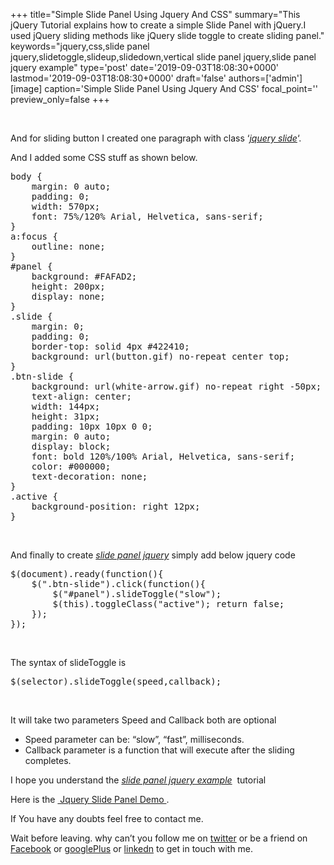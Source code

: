 +++
title="Simple Slide Panel Using Jquery And CSS"
summary="This jQuery Tutorial explains how to create a simple Slide Panel with jQuery.I used jQuery sliding methods like jQuery slide toggle to create sliding panel."
keywords="jquery,css,slide panel jquery,slidetoggle,slideup,slidedown,vertical slide panel jquery,slide panel jquery example"
type='post'
date='2019-09-03T18:08:30+0000'
lastmod='2019-09-03T18:08:30+0000'
draft='false'
authors=['admin']
[image]
caption='Simple Slide Panel Using Jquery And CSS'
focal_point=''
preview_only=false
+++
















&nbsp;





And for sliding button I created one paragraph with class ‘<span style="text-decoration: underline;"><em>jquery slide</em></span>‘.

And I added some CSS stuff as shown below.

<pre>body {
	margin: 0 auto;
	padding: 0;
	width: 570px;
	font: 75%/120% Arial, Helvetica, sans-serif;
}
a:focus {
	outline: none;
}
#panel {
	background: #FAFAD2;
	height: 200px;
	display: none;
}
.slide {
	margin: 0;
	padding: 0;
	border-top: solid 4px #422410;
	background: url(button.gif) no-repeat center top;
}
.btn-slide {
	background: url(white-arrow.gif) no-repeat right -50px;
	text-align: center;
	width: 144px;
	height: 31px;
	padding: 10px 10px 0 0;
	margin: 0 auto;
	display: block;
	font: bold 120%/100% Arial, Helvetica, sans-serif;
	color: #000000;
	text-decoration: none;
}
.active {
	background-position: right 12px;
}</pre>

&nbsp;

And finally to create <span style="text-decoration: underline;"><em>slide panel jquery</em></span>&nbsp;simply add below jquery code

<pre>$(document).ready(function(){
	$(".btn-slide").click(function(){
		$("#panel").slideToggle("slow");
		$(this).toggleClass("active"); return false;
	});
});</pre>

&nbsp;

The syntax of slideToggle is

<pre>$(selector).slideToggle(speed,callback);</pre>

&nbsp;

It will take two parameters Speed and Callback both are optional

<ul><li>Speed parameter can be: “slow”, “fast”, milliseconds.</li><li>Callback parameter is a function that will execute after the sliding completes.</li></ul>

I hope you understand the <span style="text-decoration: underline;"><em>slide panel jquery example</em></span><em>&nbsp;</em> tutorial

Here is the <a title="Jquery Slide panel demo" href="https://www.arungudelli.com/Tools/HTML5/SlidePanel/JquerySlidePanelDemo.htm" target="_blank" rel="noopener">&nbsp;Jquery Slide Panel Demo </a>.

If You have any doubts feel free to contact me.

Wait before leaving.
why can’t you follow me on <a href="https://twitter.com/arungudelli" target="_blank">twitter</a> or be a friend on <a href="https://www.facebook.com/gudelliArun" target="_blank">Facebook</a> or <a href="https://plus.google.com/+ArunkumarGudelli" target="_blank">googlePlus</a> or <a href="https://www.linkedin.com/in/arungudelli/" target="_blank">linkedn</a> to get in touch with me.









